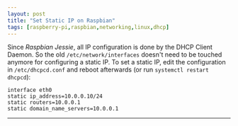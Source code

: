 ```yaml
---
layout: post
title: "Set Static IP on Raspbian"
tags: [raspberry-pi,raspbian,networking,linux,dhcp]
---
```


Since *Raspbian Jessie*, all IP configuration is done by the DHCP Client Daemon. So the old `/etc/network/interfaces` doesn't need to be touched anymore for configuring a static IP.
To set a static IP, edit the configuration in `/etc/dhcpcd.conf` and reboot afterwards (or run `systemctl restart dhcpcd`):

```
interface eth0
static ip_address=10.0.0.10/24
static routers=10.0.0.1
static domain_name_servers=10.0.0.1
```

---
